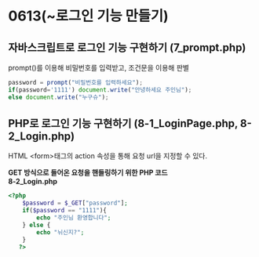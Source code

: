 # 0613(~로그인 기능 만들기)

## 자바스크립트로 로그인 기능 구현하기 (7_prompt.php)

prompt()를 이용해 비밀번호를 입력받고, 조건문을 이용해 판별  

```js
password = prompt("비밀번호를 입력하세요");
if(password='1111') document.write("안녕하세요 주인님");
else document.write("누구슈");
```

## PHP로 로그인 기능 구현하기 (8-1_LoginPage.php, 8-2_Login.php)

HTML &lt;form&gt;태그의 action 속성을 통해 요청 url을 지정할 수 있다.  

**GET 방식으로 들어온 요청을 핸들링하기 위한 PHP 코드**  
**8-2_Login.php**  
```php
<?php
    $password = $_GET["password"];
    if($password == "1111"){
        echo "주인님 환영합니다";
    } else {
        echo "뉘신지?";
    }
   ?>
```
